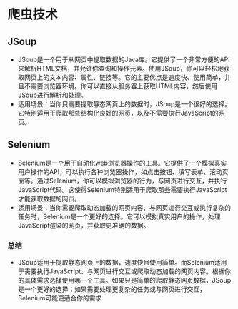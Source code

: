 # 爬虫技术

## JSoup
- JSoup是一个用于从网页中提取数据的Java库。它提供了一个非常方便的API来解析HTML文档，并允许你查询和操作元素。使用JSoup，你可以轻松地获取网页上的文本内容、属性、链接等。它的主要优点是速度快、使用简单，并且不需要浏览器环境。你可以直接从服务器上获取HTML内容，然后使用JSoup进行解析和处理。
- 适用场景：当你只需要提取静态网页上的数据时，JSoup是一个很好的选择。它特别适用于爬取那些结构化良好的网页，以及不需要执行JavaScript的网页。

## Selenium
- Selenium是一个用于自动化web浏览器操作的工具。它提供了一个模拟真实用户操作的API，可以执行各种浏览器操作，如点击按钮、填写表单、滚动页面等。通过Selenium，你可以模拟浏览器的行为，与网页进行交互，并执行JavaScript代码。这使得Selenium特别适用于爬取那些需要执行JavaScript才能获取数据的网页。
- 适用场景：当你需要爬取动态加载的网页内容、与网页进行交互或执行复杂的任务时，Selenium是一个更好的选择。它可以模拟真实用户的操作，处理JavaScript渲染的网页，并获取更准确的数据。

### 总结
- JSoup适用于提取静态网页上的数据，速度快且使用简单。而Selenium适用于需要执行JavaScript、与网页进行交互或爬取动态加载的网页内容。根据你的具体需求选择使用哪一个工具。如果只是简单的爬取静态网页数据，JSoup是一个更好的选择；如果需要处理更复杂的任务或与网页进行交互，Selenium可能更适合你的需求